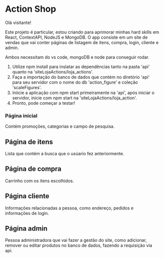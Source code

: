 # Action Shop

Olá visitante!

Este projeto é particular, estou criando para aprimorar minhas hard skills em React, ContextAPI, NodeJS e MongoDB. O app consiste em um site de vendas que vai conter páginas de listagem de itens, compra, login, cliente e admin.

Ambos necessitam do vs code, mongoDB e node para conseguir rodar.

1. Utilize npm install para inslatar as dependências tanto na pasta 'api' quanto na 'siteLojaActions/loja_actions'.
2. Faça a importação do banco de dados que contém no diretório 'api' para seu servidor com o nome do db 'action_figure' e coleção 'scaleFigures'.
3. Iniicie a aplicação com npm start primeiramente na 'api', após iniciar o servidor, inicie com npm start na 'siteLojaActions/loja_action'.
4. Pronto, pode começar a testar!

### Página inicial

Contém promoções, categorias e campo de pesquisa.

## Página de itens

Lista que contém a busca que o usúario fez anteriormente.

## Página de compra

Carrinho com os itens escolhidos.

## Página cliente

Informações relacionadas a pessoa, como endereço, pedidos e informações de login.

## Página admin

Pessoa administradora que vai fazer a gestão do site, como adicionar, remover ou editar produtos no banco de dados, fazendo a requisição via api.
